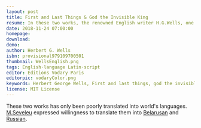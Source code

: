 ```yaml
---
layout: post
title: First and Last Things & God the Invisible King
resume: In these two works, the renowned English writer H.G.Wells, one of the “fathers of science fiction”, covers philosohical questions. In the first one, “First and Last Things”, the author analyzes the reliability of the senses and the mind in the business of perception. This analysis leads him to the assertion of his most comprehensive beliefs. Those conciliate so fiercely incommensurable views as the practical solipsism of Max Stirner and the kenosis asceticism of the Slavophiles (a.k.a. “sobornost”). He transfigures basic biological and Christian motivations to produce extensive guidelines on warfare, sex and marriage relations, life, death and God. The relation between the society and the Latter is the subject of the second book, “God the Invisibla King”. The labours of H.G.Wells foreran many intellectual developments of the XX century, e.g. the Mamleyev's Metaphysical Circle (Mamleyev, Sapgir, Yerofeyev, Dzhemal).
date: 2018-11-24 07:00:00
homepage: 
download: 
demo: 
author: Herbert G. Wells
isbn: provisional979109700501
thumbnail: WellsEnglish.png
tags: English·language Latin·script
editor: Éditions Vodary Paris
editorpic: vodaryColor.png
keywords: Herbert George Wells, First and last things, god the invisible king, confessions, intellectual history, max stirner
license: MIT License
---
```

These two works has only been poorly translated into world's languages. <a href="https://vodary.fias.fr/tag/belarusan%C2%B7language/">M.Seveleu</a> expressed willingness to translate them into <a href="https://vodary.fias.fr/tag/belarusan%C2%B7language/">Belarusan</a> and <a href="https://vodary.fias.fr/tag/russian%C2%B7language/">Russian</a>.
